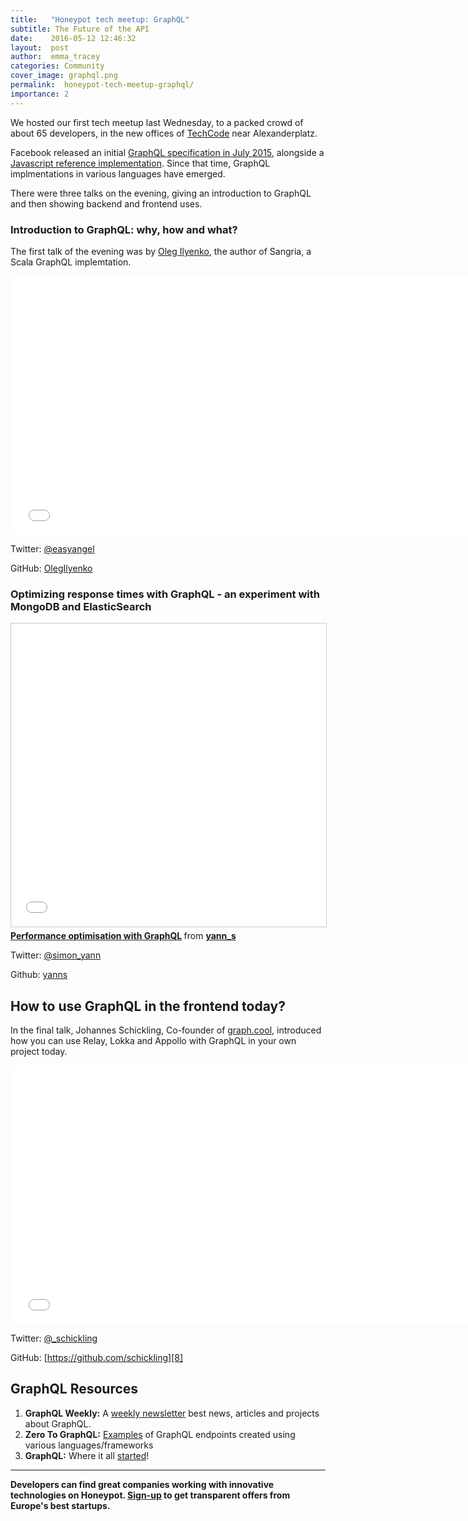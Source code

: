 ```yaml
---
title:   "Honeypot tech meetup: GraphQL"
subtitle: The Future of the API
date:    2016-05-12 12:46:32
layout:  post
author:  emma_tracey
categories: Community
cover_image: graphql.png
permalink:  honeypot-tech-meetup-graphql/
importance: 2
---
```


We hosted our first tech meetup last Wednesday, to a packed crowd of about 65 developers, in the new offices of [TechCode][1] near Alexanderplatz.

Facebook released an initial [GraphQL specification in July 2015][4], alongside a [Javascript reference implementation][5]. Since that time, GraphQL implmentations in various languages have emerged.

There were three talks on the evening, giving an introduction to GraphQL and then showing backend and frontend uses.

### Introduction to GraphQL: why, how and what?

The first talk of the evening was by [Oleg Ilyenko][9], the author of Sangria, a Scala GraphQL implemtation.

<div class="responsive-slides">
  <iframe width="746" height="414" src="//olegilyenko.github.io/presentation-graphql-introduction/#/" frameborder="0" allowfullscreen=""></iframe>
</div>

Twitter: [@easyangel][10]

GitHub: [OlegIlyenko][6]

### Optimizing response times with GraphQL - an experiment with MongoDB and ElasticSearch

<div class="responsive-slides">
  <iframe src="//www.slideshare.net/slideshow/embed_code/key/JTEP86A2Uxm4u" width="595" height="485" frameborder="0" marginwidth="0" marginheight="0" scrolling="no" style="border:1px solid #CCC; border-width:1px; margin-bottom:5px; max-width: 100%;" allowfullscreen> </iframe> <div style="margin-bottom:5px"> <strong> <a href="//www.slideshare.net/yann_s/performance-optimisation-with-graphql" title="Performance optimisation with GraphQL" target="_blank">Performance optimisation with GraphQL</a> </strong> from <strong><a href="//www.slideshare.net/yann_s" target="_blank">yann_s</a></strong> </div>
</div>

Twitter: [@simon_yann][11]

Github: [yanns][7]

## How to use GraphQL in the frontend today?

In the final talk, Johannes Schickling, Co-founder of [graph.cool][13],  introduced  how you can use Relay, Lokka and Appollo with GraphQL in your own project today.

<div class="responsive-slides">
  <iframe width="746" height="414" src="//graphql-clients.surge.sh" frameborder="0" allowfullscreen=""></iframe>
</div>

Twitter: [@_schickling][12]

GitHub: [https://github.com/schickling][8]

## GraphQL Resources

1. **GraphQL Weekly:** A [weekly newsletter][14] best news, articles and projects about GraphQL.
2. **Zero To GraphQL:** [Examples][15] of GraphQL endpoints created using various languages/frameworks
3. **GraphQL:** Where it all [started][16]!



* * *

**Developers can find great companies working with innovative technologies on Honeypot. [Sign-up][5] to get transparent offers from Europe's best startups.**

[1]: http://www.techcode.com/index.php?m=content&c=index&a=show&catid=28&id=10
[2]: https://www.honeypot.io/pages/how_does_it_work?utm_source=techmeetup
[3]: https://code.facebook.com/posts/1691455094417024/graphql-a-data-query-language/
[4]: https://facebook.github.io/graphql/
[5]: https://github.com/graphql/graphql-js
[6]: https://github.com/OlegIlyenko
[7]: https://github.com/yanns
[8]: https://github.com/schickling
[9]: http://blog.honeypot.io/berlin-scala-community/
[10]: https://twitter.com/easyangel
[11]: https://twitter.com/simon_yann
[12]: https://twitter.com/_schickling
[13]: https://graph.cool/
[14]: https://www.graphqlweekly.com/
[15]: http://bit.ly/zero-to-graphql
[16]: http://graphql.org
